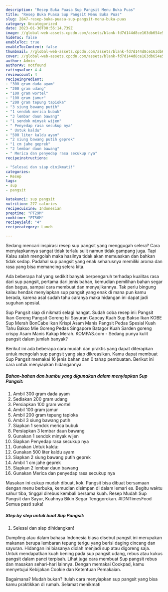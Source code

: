 ```yaml
---
description: "Resep Buka Puasa Sup Pangsit Menu Buka Puas"
title: "Resep Buka Puasa Sup Pangsit Menu Buka Puas"
slug: 2847-resep-buka-puasa-sup-pangsit-menu-buka-puas
category: Uncategorized
date: 2023-01-30T00:56:14.739Z
image: //global-web-assets.cpcdn.com/assets/blank-fd7d144d8ce163db654e5a02c40b08a2775adb7897d16e4062681dc7e1b2800f.png
hideToc: false
enableToc: true
enableTocContent: false
thumbnail: //global-web-assets.cpcdn.com/assets/blank-fd7d144d8ce163db654e5a02c40b08a2775adb7897d16e4062681dc7e1b2800f.png
cover: //global-web-assets.cpcdn.com/assets/blank-fd7d144d8ce163db654e5a02c40b08a2775adb7897d16e4062681dc7e1b2800f.png
author: Admin
authorAv: notfound
ratingvalue: 4.4
reviewcount: 4
recipeingredient:
- "300 gram dada ayam"
- "200 gram udang"
- "100 gram wortel"
- "100 gram jamur"
- "200 gram tepung tapioka"
- "3 siung bawang putih"
- "1 sendok merica bubuk"
- "3 lembar daun bawang"
- "1 sendok minyak wijen"
- " Penyedap rasa secukup nya"
- " Untuk kaldu"
- "500 liter kaldu ayam"
- "2 siung bawang putih geprek"
- "1 cm jahe geprek"
- "2 lembar daun bawang"
- " Merica dan penyedap rasa secukup nya"
recipeinstructions:

- "Selesai dan siap dinikmati!"
categories:
- Resep
tags:
- sup
- pangsit

katakunci: sup pangsit 
nutrition: 277 calories
recipecuisine: Indonesian
preptime: "PT29M"
cooktime: "PT56M"
recipeyield: "4"
recipecategory: Lunch

---
```



Sedang mencari inspirasi resep sup pangsit yang menggugah selera? Cara menyiapkannya sangat tidak terlalu sulit namun tidak gampang juga. Tapi Kalau salah mengolah maka hasilnya tidak akan memuaskan dan bahkan tidak sedap. Padahal sup pangsit yang enak seharusnya memiliki aroma dan rasa yang bisa memancing selera kita.


Ada beberapa hal yang sedikit banyak berpengaruh terhadap kualitas rasa dari sup pangsit, pertama dari jenis bahan, kemudian pemilihan bahan segar dan bagus, sampai cara membuat dan menyajikannya. Tak perlu bingung kalau hendak menyiapkan sup pangsit yang enak di mana pun kamu berada, karena asal sudah tahu caranya maka hidangan ini dapat jadi suguhan spesial.

Sup Pangsit siap di nikmati selagi hangat. Sudah coba resep ini: Pangsit Ikan Goreng Pangsit Goreng Isi Sayuran Capcay Kuah Sup Bakso Ikan KOBE Sup Merah BonCabe Ikan Krispi Asam Manis Pangsit Pedas Spesial Kuah Tahu Bakso Mie Goreng Pedas Singapore Batagor Kuah Sarden goreng crispy Asam Manis Kakap Merah. KOMPAS.com - Sedang punya kulit pangsit dalam jumlah banyak?


Berikut ini ada beberapa cara mudah dan praktis yang dapat diterapkan untuk mengolah sup pangsit yang siap dikreasikan. Kamu dapat membuat Sup Pangsit memakai 16 jenis bahan dan 0 tahap pembuatan. Berikut ini cara untuk menyiapkan hidangannya.

<!--inarticleads1-->

##### Bahan-bahan dan bumbu yang digunakan dalam menyiapkan Sup Pangsit:

1. Ambil 300 gram dada ayam
1. Sediakan 200 gram udang
1. Persiapkan 100 gram wortel
1. Ambil 100 gram jamur
1. Ambil 200 gram tepung tapioka
1. Ambil 3 siung bawang putih
1. Siapkan 1 sendok merica bubuk
1. Persiapkan 3 lembar daun bawang
1. Gunakan 1 sendok minyak wijen
1. Siapkan  Penyedap rasa secukup nya
1. Gunakan  Untuk kaldu:
1. Gunakan 500 liter kaldu ayam
1. Siapkan 2 siung bawang putih geprek
1. Ambil 1 cm jahe geprek
1. Siapkan 2 lembar daun bawang
1. Gunakan  Merica dan penyedap rasa secukup nya


Masakan ini cukup mudah dibuat, kok. Pangsit bisa dibuat bersamaan dengan menu berbuka, kemudian disimpan di dalam lemari es. Begitu waktu sahur tiba, tinggal direbus kembali bersama kuah. Resep Mudah Sup Pangsit dan Sayur, Kuahnya Bikin Segar Tenggorokan. #IDNTimesFood Semua pasti suka! 

<!--inarticleads2-->

##### Step by step untuk buat Sup Pangsit:


1. Selesai dan siap dihidangkan!

Dumpling atau dalam bahasa Indonesia biasa disebut pangsit ini merupakan makanan berupa lembaran tepung terigu yang berisi daging cincang dan sayuran. Hidangan ini biasanya diolah menjadi sup atau digoreng saja. Untuk mendapatkan kuah bening pada sup pangsit udang, rebus atau kukus pangsit dalam panci terpisah. Lihat juga cara membuat Sup pangsit rebus dan masakan sehari-hari lainnya. Dengan memakai Cookpad, kamu menyetujui Kebijakan Cookie dan Ketentuan Pemakaian. 

Bagaimana? Mudah bukan? Itulah cara menyiapkan sup pangsit yang bisa kamu praktikkan di rumah. Selamat menikmati
